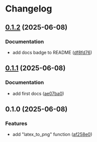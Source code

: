 # Changelog

## [0.1.2](https://github.com/olympiad-bot/tex2image/compare/v0.1.1...v0.1.2) (2025-06-08)


### Documentation

* add docs badge to README ([df8fd76](https://github.com/olympiad-bot/tex2image/commit/df8fd7632d4809abb7ed34c20827329b26190ea6))

## [0.1.1](https://github.com/olympiad-bot/tex2image/compare/v0.1.0...v0.1.1) (2025-06-08)


### Documentation

* add first docs ([ae07ba0](https://github.com/olympiad-bot/tex2image/commit/ae07ba083626a9ad082ed235cb56eb24e71b366a))

## 0.1.0 (2025-06-08)


### Features

* add "latex_to_png" function ([af258e0](https://github.com/olympiad-bot/tex2image/commit/af258e0473803b02858b4338e846cad766f3e7f7))
